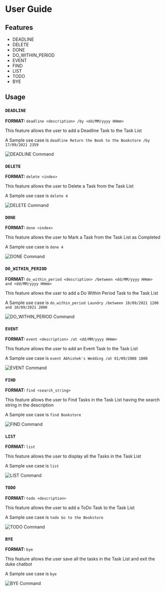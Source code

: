 # User Guide

## Features
* DEADLINE
* DELETE
* DONE
* DO_WITHIN_PERIOD
* EVENT
* FIND
* LIST
* TODO
* BYE



## Usage

### `DEADLINE`
**FORMAT:** ```deadline <description> /by <dd/MM/yyyy HHmm>```

This feature allows the user to add a Deadline Task to the Task List

A Sample use case is `deadline Return the Book to the Bookstore /by 17/09/2021 2359`

![DEADLINE Command](./deadline.png)

### `DELETE`
**FORMAT:** ```delete <index>```

This feature allows the user to Delete a Task from the Task List

A Sample use case is `delete 4`

![DELETE Command](./delete.png)

### `DONE`
**FORMAT:** ```done <index>```

This feature allows the user to Mark a Task from the Task List as Completed

A Sample use case is `done 4`

![DONE Command](./done.png)

### `DO_WITHIN_PERIOD`
**FORMAT:** ```do_within_period <description> /between <dd/MM/yyyy HHmm> and <dd/MM/yyyy HHmm>```

This feature allows the user to add a Do Within Period Task to the Task List

A Sample use case is `do_within_period Laundry /between 10/09/2021 1200 and 10/09/2021 2000`

![DO_WITHIN_PERIOD Command](./do_within_period.png)

### `EVENT`
**FORMAT:** ```event <description> /at <dd/MM/yyyy HHmm>```

This feature allows the user to add an Event Task to the Task List

A Sample use case is `event Abhishek's Wedding /at 01/09/2000 1800`

![EVENT Command](./event.png)

### `FIND`
**FORMAT:** ```find <search_string>```

This feature allows the user to Find Tasks in the Task List having the search string in the description

A Sample use case is `find Bookstore`

![FIND Command](./find.png)

### `LIST`
**FORMAT:** ```list```

This feature allows the user to display all the Tasks in the Task List

A Sample use case is `list`

![LIST Command](./list.png)

### `TODO`
**FORMAT:** ```todo <description>```

This feature allows the user to add a ToDo Task to the Task List

A Sample use case is `todo Go to the Bookstore`

![TODO Command](./todo.png)

### `BYE`
**FORMAT:** ```bye```

This feature allows the user save all the tasks in the Task List and exit the duke chatbot

A Sample use case is `bye`

![BYE Command](./bye.png)
